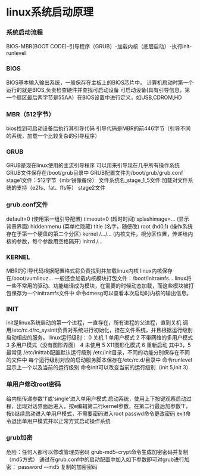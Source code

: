# linux系统启动原理
### 系统启动流程
BIOS-MBR(BOOT CODE)-引导程序（GRUB）-加载内核（底层启动）-执行init-runlevel
### BIOS
BIOS基本输入输出系统，一般保存在主板上的BIOS芯片中。
计算机启动时第一个运行的就是BIOS,负责检查硬件并查找可启动设备
可启动设备(具有引导信息，第一个扇区最后两字节是55AA）在BIOS设置中进行定义，如USB,CDROM,HD
### MBR（512字节）
bios找到可启动设备后执行其引导代码
引导代码是MBR的前446字节（引导不同的系统，加载一个比较复杂的引导程序）
### GRUB
GRUB是现在linux使用的主流引导程序
可以用来引导现在几乎所有操作系统
GRUB文件保存在/boot/grub目录中
GRUB配置文件为/boot/grub/grub.conf
stage1文件：512字节（mbr镜像备份）
文件系统名_stage_1_5文件:加载对文件系统的支持（e2fs、fat、ffs等）
stage2文件
### grub.conf文件
default=0 (使用第一组引导配置)
timeout=0 (超时时间)
splashimage=... (显示背景界面)
hiddenmenu (菜单栏隐藏)
title (名字，随便改)
root (hd0,1)  (操作系统存在于第一个硬盘的第二个分区)
kernel /.../... (内核文件，根分区位置，传递给内核的参数，每个参数用空格隔开)
initrd /...
### KERNEL
MBR的引导代码根据配置格式将负责找到并加载linux内核
linux内核保存在/boot/vumlinuz...
一般还会加载内核模块打包文件：/boot/initramfs...
linux将一些不常用的驱动、功能编译成为模块，在需要的时候动态加载，而这些模块被打包保存为一个initramfs文件中
命令dmesg可以查看本次启动时内核的输出信息。
### INIT
init是linux系统启动的第一个进程，一直存在，所有进程的父进程，直到关机
调用/etc/rc.d/rc_sysinit负责对系统进行初始化，挂在文件系统，并且根据运行级别启动相应的服务。
linux运行级别：
0 关机
1 单用户模式
2 不带网络的多用户模式
3 多用户模式（没有图形界面）
4 未使用
5 X11图形化模式
6 重新启动
其中3，5最常见
/etc/inittab配置默认运行级别
/etc/init目录，不同的功能分别保存在不同的文件中
每个运行级别对应的启动服务脚本保存在/etc/rc.d/目录中
命令runlevel显示上一个以及当前的运行级别
命令init可以改变当前的运行级别（init 5,init 3）
### 单用户修改root密码
给内核传递参数‘1’或‘single'进入单用户模式
启动系统，使用上下按键观察启动过程，出现对话界面后进入，按e编辑第二行kernel参数，在第二行最后加参数’1‘，按b继续启动进入单用户模式，不需要密码进入root
passwd命令更改密码
exit命令退出单用户模式并以正常方式启动操作系统
### grub加密
危险：任何人都可以修改管理员密码
grub-md5-crypt命令生成加密密码并复制（md5方式）
通过在grub.conf中的启动配置中加入如下参数即可对grub进行加密：
password --md5 复制的加密密码